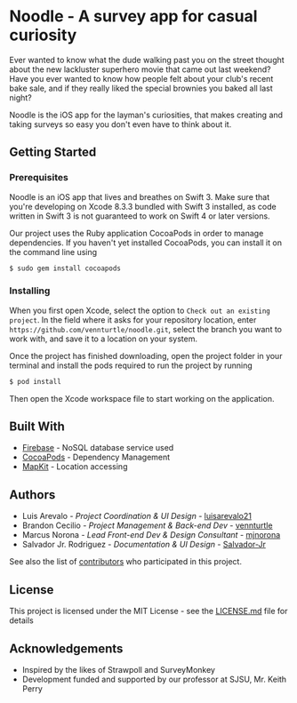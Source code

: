 # Noodle - A survey app for casual curiosity

Ever wanted to know what the dude walking past you on the street thought about the new lackluster superhero movie that came out last weekend? Have you ever wanted to know how people felt about your club's recent bake sale, and if they really liked the special brownies you baked all last night?

Noodle is the iOS app for the layman's curiosities, that makes creating and taking surveys so easy you don't even have to think about it.

## Getting Started

### Prerequisites

Noodle is an iOS app that lives and breathes on Swift 3. Make sure that you're developing on Xcode 8.3.3 bundled with Swift 3 installed, as code written in Swift 3 is not guaranteed to work on Swift 4 or later versions.

Our project uses the Ruby application CocoaPods in order to manage dependencies. If you haven't yet installed CocoaPods, you can install it on the command line using

```bash
$ sudo gem install cocoapods
```

### Installing

When you first open Xcode, select the option to `Check out an existing project`. In the field where it asks for your repository location, enter `https://github.com/vennturtle/noodle.git`, select the branch you want to work with, and save it to a location on your system.

Once the project has finished downloading, open the project folder in your terminal and install the pods required to run the project by running

```bash
$ pod install
```

Then open the Xcode workspace file to start working on the application.

## Built With
* [Firebase](https://firebase.google.com/) - NoSQL database service used
* [CocoaPods](https://cocoapods.org/) - Dependency Management
* [MapKit](https://developer.apple.com/documentation/mapkit) - Location accessing

## Authors
* Luis Arevalo - *Project Coordination & UI Design* - [luisarevalo21](https://github.com/luisarevalo21)
* Brandon Cecilio - *Project Management & Back-end Dev* - [vennturtle](https://github.com/vennturtle)
* Marcus Norona - *Lead Front-end Dev & Design Consultant* - [mjnorona](https://github.com/mjnorona)
* Salvador Jr. Rodriguez - *Documentation & UI Design* - [Salvador-Jr](https://github.com/Salvador-Jr)

See also the list of [contributors](https://github.com/vennturtle/noodle/graphs/contributors) who participated in this project.

## License

This project is licensed under the MIT License - see the [LICENSE.md](/LICENSE.md) file for details

## Acknowledgements
* Inspired by the likes of Strawpoll and SurveyMonkey
* Development funded and supported by our professor at SJSU, Mr. Keith Perry
